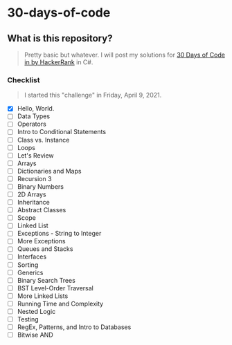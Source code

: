 # 30-days-of-code

## What is this repository?
> Pretty basic but whatever.
I will post my solutions for [30 Days of Code in by HackerRank](https://www.hackerrank.com/domains/tutorials/30-days-of-code) in C#.

### Checklist
> I started this "challenge" in Friday, April 9, 2021. 

- [x] Hello, World.
- [ ] Data Types
- [ ] Operators
- [ ] Intro to Conditional Statements
- [ ] Class vs. Instance
- [ ] Loops
- [ ] Let's Review
- [ ] Arrays
- [ ] Dictionaries and Maps
- [ ] Recursion 3
- [ ] Binary Numbers
- [ ] 2D Arrays
- [ ] Inheritance
- [ ] Abstract Classes
- [ ] Scope
- [ ] Linked List
- [ ] Exceptions - String to Integer
- [ ] More Exceptions
- [ ] Queues and Stacks
- [ ] Interfaces
- [ ] Sorting
- [ ] Generics
- [ ] Binary Search Trees
- [ ] BST Level-Order Traversal
- [ ] More Linked Lists
- [ ] Running Time and Complexity
- [ ] Nested Logic
- [ ] Testing
- [ ] RegEx, Patterns, and Intro to Databases
- [ ] Bitwise AND
